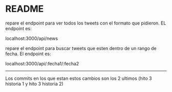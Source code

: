 # README

repare el endpoint para ver todos los tweets con el formato que pidieron. EL endpoint es:

  localhost:3000/api/news

repare el endpoint para buscar tweets que esten dentro de un rango de fecha. El endpoint es:

  localhost:3000/api/:fecha1/:fecha2
  
-----------------------------------------------------------------------------------------------------------------------------------
  Los commits en los que estan estos cambios son los 2 ultimos (hito 3 historia 1 y hito 3 historia 2)
